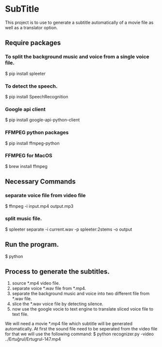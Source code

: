 # SubTitle
This project is to use to generate a subtitle automatically of a movie file as well as a translator option. 
## Require packages

### To split the background music and voice from a single voice file.
$ pip install spleeter

### To detect the speech.
$ pip install SpeechRecognition

### Google api client
$ pip install google-api-python-client

### FFMPEG python packages
$ pip install ffmpeg-python

### FFMPEG for MacOS
$ brew install ffmpeg

## Necessary Commands
### separate voice file from video file
$ ffmpeg -i input.mp4 output.mp3

### split music file.
$ spleeter separate -i current.wav -p spleeter:2stems -o output

## Run the program.
$ python

## Process to generate the subtitles.
1. source *.mp4 video file.
2. separate voice *.wav file from *.mp4.
3. separate the background music and voice into two different file from *.wav file.
4. slice the *.wav voice file by detecting silence.
5. now use the google vocie to text engine to translate sliced voice file to text file.

We will need a movie *.mp4 file which subtitle will be generated automatically. At first the sound file need to be seperated from the video file for that we will use the following command:
$ python recognizer.py -video ../Ertuğrul/Ertugrul-147.mp4
